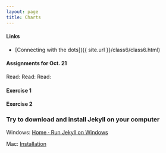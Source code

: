 ```yaml
---
layout: page
title: Charts
---
```



#### Links

* [Connecting with the dots]({{ site.url }}/class6/class6.html)


#### Assignments for Oct. 21

Read:
Read: 
Read: 

#### Exercise 1

#### Exercise 2

### Try to download and install Jekyll on your computer

Windows: [Home · Run Jekyll on Windows](http://jekyll-windows.juthilo.com/)

Mac: [Installation](http://jekyllrb.com/docs/installation/)